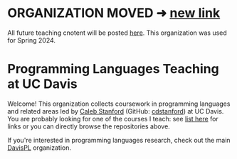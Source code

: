 # ORGANIZATION MOVED ➜ [new link](https://github.com/DavisPL-Teaching)

All future teaching cnotent will be posted [here](https://github.com/DavisPL-Teaching). This organization was used for Spring 2024.

# Programming Languages Teaching at UC Davis

Welcome! This organization collects coursework in programming languages and related areas led by [Caleb Stanford](web.cs.ucdavis.edu/~cdstanford) (GitHub: [cdstanford](https://github.com/cdstanford)) at UC Davis.
You are probably looking for one of the courses I teach: see [list here](https://web.cs.ucdavis.edu/~cdstanford/teaching/) for links or you can directly browse the repositories above.

If you're interested in programming languages research, check out the main [DavisPL](https://github.com/orgs/DavisPL/) organization.
